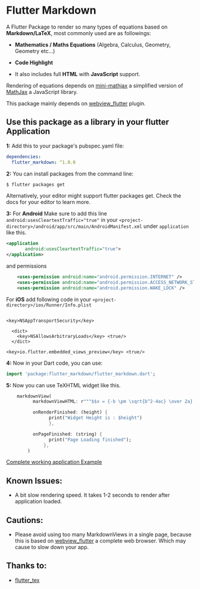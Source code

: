 # Flutter Markdown

A Flutter Package to render so many types of equations based on **Markdown/LaTeX**, most commonly used are as followings:

- **Mathematics / Maths Equations** (Algebra, Calculus, Geometry, Geometry etc...)

- **Code Highlight**

- It also includes full **HTML** with **JavaScript** support.

Rendering of equations depends on [mini-mathjax](https://github.com/electricbookworks/mini-mathjax) a simplified version of [MathJax](https://github.com/mathjax/MathJax/) a JavaScript library.

This package mainly depends on [webview_flutter](https://pub.dartlang.org/packages/webview_flutter) plugin.



## Use this package as a library in your flutter Application

**1:** Add this to your package's pubspec.yaml file:

```yaml
dependencies:
  flutter_markdown: ^1.0.0
```

**2:** You can install packages from the command line:

```bash
$ flutter packages get
```

Alternatively, your editor might support flutter packages get. Check the docs for your editor to learn more.


**3:** For **Android** Make sure to add this line `android:usesCleartextTraffic="true"` in your `<project-directory>/android/app/src/main/AndroidManifest.xml` under `application` like this.
```xml
<application
       android:usesCleartextTraffic="true">
</application>
```
and permissions
```xml
    <uses-permission android:name="android.permission.INTERNET" />
    <uses-permission android:name="android.permission.ACCESS_NETWORK_STATE" />
    <uses-permission android:name="android.permission.WAKE_LOCK" />
```

For **iOS** add following code in your `<project-directory>/ios/Runner/Info.plist`
```plist

<key>NSAppTransportSecurity</key>

  <dict>
    <key>NSAllowsArbitraryLoads</key> <true/>
  </dict>

<key>io.flutter.embedded_views_preview</key> <true/>
```

**4:** Now in your Dart code, you can use:

```dart
import 'package:flutter_markdown/flutter_markdown.dart';
```

**5:** Now you can use TeXHTML widget like this.
```dart
    markdownView(
          markdownViewHTML: r"""$$x = {-b \pm \sqrt{b^2-4ac} \over 2a}.$$<br> """,

          onRenderFinished: (height) {
                print("Widget Height is : $height")
                },

          onPageFinished: (string) {
                print("Page Loading finished");
              },
        )
```
[Complete working application Example](https://github.com/jaloroo/flutter_markdown/tree/master/example)


## Known Issues:
- A bit slow rendering speed. It takes 1-2 seconds to render after application loaded.

## Cautions:
- Please avoid using too many MarkdownViews in a single page, because this is based on [webview_flutter](https://pub.dartlang.org/packages/webview_flutter) a complete web browser. Which may cause to slow down your app.

## Thanks to:
- [flutter_tex](https://github.com/shahxadakram/flutter_tex)
